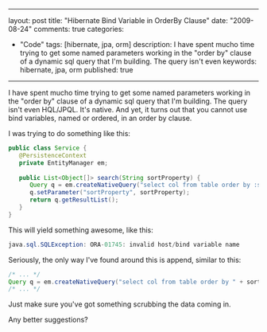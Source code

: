 
---
layout: post
title: "Hibernate Bind Variable in OrderBy Clause"
date: "2009-08-24"
comments: true
categories:
  - "Code"
tags: [hibernate, jpa, orm]
description: I have spent mucho time trying to get some named parameters working in the "order by" clause of a dynamic sql query that I'm building.  The query isn't even
keywords: hibernate, jpa, orm
published: true
---

I have spent mucho time trying to get some named parameters working in the "order by" clause of a dynamic sql query that I'm building.  The query isn't even HQL/JPQL.  It's native.  And yet, it turns out that you cannot use bind variables, named or ordered, in an order by clause.  
<!--more-->

I was trying to do something like this:

```java
public class Service {
   @PersistenceContext
   private EntityManager em;
    
   public List<Object[]> search(String sortProperty) {
      Query q = em.createNativeQuery("select col from table order by :sortProperty");
      q.setParameter("sortProperty", sortProperty);
      return q.getResultList();   
   }
}
```

This will yield something awesome, like this:

```java
java.sql.SQLException: ORA-01745: invalid host/bind variable name
```


Seriously, the only way I've found around this is append, similar to this:

```java
/* ... */
Query q = em.createNativeQuery("select col from table order by " + sortProperty);
/* ... */
```

Just make sure you've got something scrubbing the data coming in.

Any better suggestions?

  
